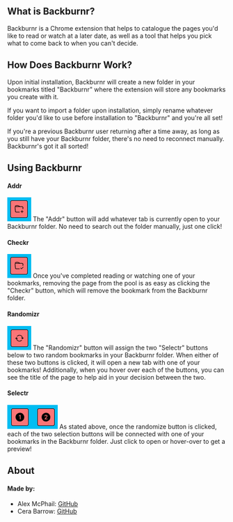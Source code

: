 ## What is Backburnr?

Backburnr is a Chrome extension that helps to catalogue the pages you'd like to read or watch at a later date, as well as a tool that helps you pick what to come back to when you can't decide.

## How Does Backburnr Work?

Upon initial installation, Backburnr will create a new folder in your bookmarks titled "Backburnr" where the extension will store any bookmarks you create with it.

If you want to import a folder upon installation, simply rename whatever folder you'd like to use before installation to "Backburnr" and you're all set!

If you're a previous Backburnr user returning after a time away, as long as you still have your Backburnr folder, there's no need to reconnect manually. Backburnr's got it all sorted!

## Using Backburnr

#### Addr
![alt text](./images/addr.png)
The "Addr" button will add whatever tab is currently open to your Backburnr folder. No need to search out the folder manually, just one click!

#### Checkr
![alt text](./images/checkr.png)
Once you've completed reading or watching one of your bookmarks, removing the page from the pool is as easy as clicking the "Checkr" button, which will remove the bookmark from the Backburnr folder.

#### Randomizr
![alt text](./images/randomizr.png)
The "Randomizr" button will assign the two "Selectr" buttons below to two random bookmarks in your Backburnr folder. When either of these two buttons is clicked, it will open a new tab with one of your bookmarks! Additionally, when you hover over each of the buttons, you can see the title of the page to help aid in your decision between the two.

#### Selectr
![alt text](./images/selectr.png)
As stated above, once the randomize button is clicked, each of the two selection buttons will be connected with one of your bookmarks in the Backburnr folder. Just click to open or hover-over to get a preview! 



## About

#### Made by:
- Alex McPhail: [GitHub](https://github.com/mcphail-alex)
- Cera Barrow: [GitHub](https://github.com/cerab)